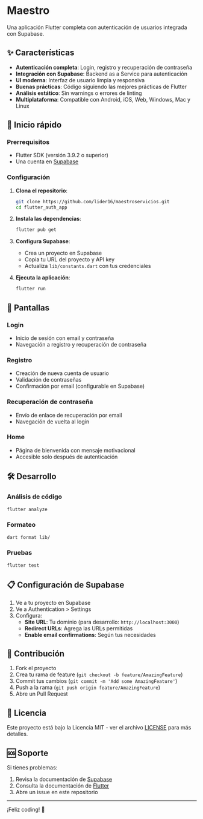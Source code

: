 # Maestro

Una aplicación Flutter completa con autenticación de usuarios integrada con Supabase.

## ✨ Características

- **Autenticación completa**: Login, registro y recuperación de contraseña
- **Integración con Supabase**: Backend as a Service para autenticación
- **UI moderna**: Interfaz de usuario limpia y responsiva
- **Buenas prácticas**: Código siguiendo las mejores prácticas de Flutter
- **Análisis estático**: Sin warnings o errores de linting
- **Multiplataforma**: Compatible con Android, iOS, Web, Windows, Mac y Linux

## 🚀 Inicio rápido

### Prerrequisitos

- Flutter SDK (versión 3.9.2 o superior)
- Una cuenta en [Supabase](https://supabase.com)

### Configuración

1. **Clona el repositorio**:
   ```bash
   git clone https://github.com/lider16/maestroservicios.git
   cd flutter_auth_app
   ```

2. **Instala las dependencias**:
   ```bash
   flutter pub get
   ```

3. **Configura Supabase**:
   - Crea un proyecto en Supabase
   - Copia tu URL del proyecto y API key
   - Actualiza `lib/constants.dart` con tus credenciales

4. **Ejecuta la aplicación**:
   ```bash
   flutter run
   ```

## 📱 Pantallas

### Login
- Inicio de sesión con email y contraseña
- Navegación a registro y recuperación de contraseña

### Registro
- Creación de nueva cuenta de usuario
- Validación de contraseñas
- Confirmación por email (configurable en Supabase)

### Recuperación de contraseña
- Envío de enlace de recuperación por email
- Navegación de vuelta al login

### Home
- Página de bienvenida con mensaje motivacional
- Accesible solo después de autenticación

## 🛠️ Desarrollo

### Análisis de código
```bash
flutter analyze
```

### Formateo
```bash
dart format lib/
```

### Pruebas
```bash
flutter test
```

## 📋 Configuración de Supabase

1. Ve a tu proyecto en Supabase
2. Ve a Authentication > Settings
3. Configura:
   - **Site URL**: Tu dominio (para desarrollo: `http://localhost:3000`)
   - **Redirect URLs**: Agrega las URLs permitidas
   - **Enable email confirmations**: Según tus necesidades

## 🤝 Contribución

1. Fork el proyecto
2. Crea tu rama de feature (`git checkout -b feature/AmazingFeature`)
3. Commit tus cambios (`git commit -m 'Add some AmazingFeature'`)
4. Push a la rama (`git push origin feature/AmazingFeature`)
5. Abre un Pull Request

## 📄 Licencia

Este proyecto está bajo la Licencia MIT - ver el archivo [LICENSE](LICENSE) para más detalles.

## 🆘 Soporte

Si tienes problemas:
1. Revisa la documentación de [Supabase](https://supabase.com/docs)
2. Consulta la documentación de [Flutter](https://flutter.dev/docs)
3. Abre un issue en este repositorio

---

¡Feliz coding! 🚀
